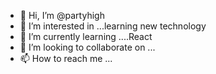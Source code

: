 - 👋 Hi, I’m @partyhigh
- 👀 I’m interested in ...learning new technology
- 🌱 I’m currently learning ....React
- 💞️ I’m looking to collaborate on ...
- 📫 How to reach me ...

<!---
partyhigh/partyhigh is a ✨ special ✨ repository because its `README.md` (this file) appears on your GitHub profile.
You can click the Preview link to take a look at your changes.
--->
